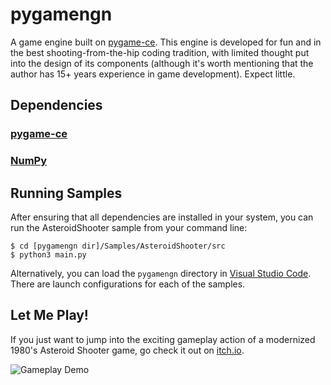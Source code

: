 # pygamengn

A game engine built on [pygame-ce](https://pyga.me/). This engine is developed for fun and in the best shooting-from-the-hip coding tradition, with limited thought put into the design of its components (although it's worth mentioning that the author has 15+ years experience in game development). Expect little.

## Dependencies

### [pygame-ce](https://pyga.me/)
### [NumPy](https://www.numpy.org/ "NumPy")

## Running Samples

After ensuring that all dependencies are installed in your system, you can run the AsteroidShooter sample from your command line:

```
$ cd [pygamengn dir]/Samples/AsteroidShooter/src
$ python3 main.py
```

Alternatively, you can load the `pygamengn` directory in [Visual Studio Code](https://code.visualstudio.com/). There are launch configurations for each of the samples.

## Let Me Play!

If you just want to jump into the exciting gameplay action of a modernized 1980's Asteroid Shooter game, go check it out on [itch.io](https://zer0complexity.itch.io/asteroid-shooter).

![Gameplay Demo](https://github.com/user-attachments/assets/aefedef5-7ec7-448e-847e-86989331c533)

